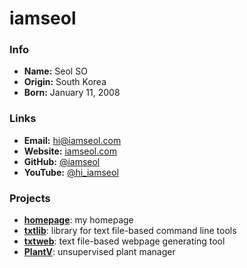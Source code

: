 # iamseol

### Info

- **Name:** Seol SO
- **Origin:** South Korea
- **Born:** January 11, 2008

### Links

- **Email:** [hi@iamseol.com](mailto:hi@iamseol.com)
- **Website:** [iamseol.com](https://iamseol.com)
- **GitHub:** [@iamseol](https://github.com/iamseol)
- **YouTube:** [@hi_iamseol](https://youtube.com/@hi_iamseol)

### Projects

- [**homepage**](https://github.com/iamseol/homepage): my homepage
- [**txtlib**](https://github.com/iamseol/txtlib): library for text file-based command line tools
- [**txtweb**](https://github.com/iamseol/txtweb): text file-based webpage generating tool
  <!-- - [**txtddd**](https://github.com/iamseol/txtddd): text file-based 3D model designing tool -->
  <!-- - [**txtimg**](https://github.com/iamseol/txtimg): text file-based image editing tool -->
  <!-- - [**txtvid**](https://github.com/iamseol/txtvid): text file-based video editing tool -->
- [**PlantV**](https://github.com/iamseol/plantv): unsupervised plant manager
